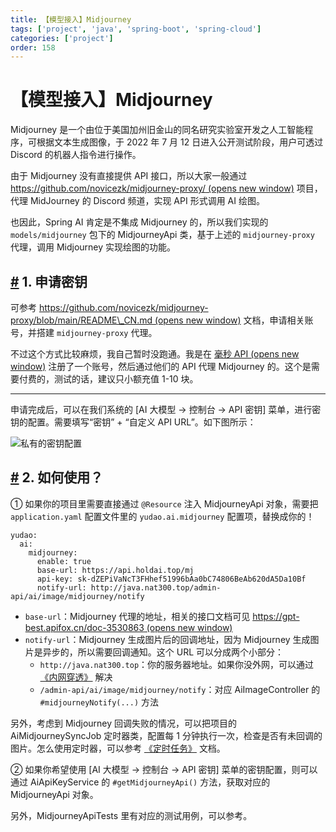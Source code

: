 ```yaml
---
title: 【模型接入】Midjourney
tags: ['project', 'java', 'spring-boot', 'spring-cloud']
categories: ['project']
order: 158
---
```

# 【模型接入】Midjourney

Midjourney 是一个由位于美国加州旧金山的同名研究实验室开发之人工智能程序，可根据文本生成图像，于 2022 年 7 月 12 日进入公开测试阶段，用户可透过 Discord 的机器人指令进行操作。

 由于 Midjourney 没有直接提供 API 接口，所以大家一般通过 [https://github.com/novicezk/midjourney-proxy/  (opens new window)](https://github.com/novicezk/midjourney-proxy/) 项目，代理 MidJourney 的 Discord 频道，实现 API 形式调用 AI 绘图。

 也因此，Spring AI 肯定是不集成 Midjourney 的，所以我们实现的 `models/midjourney` 包下的 MidjourneyApi 类，基于上述的 `midjourney-proxy` 代理，调用 Midjourney 实现绘图的功能。

 ## [#](#_1-申请密钥) 1. 申请密钥

 可参考 [https://github.com/novicezk/midjourney-proxy/blob/main/README\_CN.md  (opens new window)](https://github.com/novicezk/midjourney-proxy/blob/main/README_CN.md) 文档，申请相关账号，并搭建 `midjourney-proxy` 代理。

 不过这个方式比较麻烦，我自己暂时没跑通。我是在 [毫秒 API  (opens new window)](https://api.holdai.top/register?aff=EcRu) 注册了一个账号，然后通过他们的 API 代理 Midjourney 的。这个是需要付费的，测试的话，建议只小额充值 1-10 块。

 

---

 申请完成后，可以在我们系统的 [AI 大模型 -> 控制台 -> API 密钥] 菜单，进行密钥的配置。需要填写“密钥” + “自定义 API URL”。如下图所示：

 ![私有的密钥配置](https://doc.iocoder.cn/img/AI%E6%89%8B%E5%86%8C/%E6%A8%A1%E5%9E%8B%E6%8E%A5%E5%85%A5/Midjourney-%E7%A7%81%E6%9C%89.png)

 ## [#](#_2-如何使用) 2. 如何使用？

 ① 如果你的项目里需要直接通过 `@Resource` 注入 MidjourneyApi 对象，需要把 `application.yaml` 配置文件里的 `yudao.ai.midjourney` 配置项，替换成你的！

 
```
yudao:
  ai:
    midjourney:
      enable: true
      base-url: https://api.holdai.top/mj
      api-key: sk-dZEPiVaNcT3FHhef51996bAa0bC74806BeAb620dA5Da10Bf
      notify-url: http://java.nat300.top/admin-api/ai/image/midjourney/notify

```
* `base-url`：Midjourney 代理的地址，相关的接口文档可见 [https://gpt-best.apifox.cn/doc-3530863  (opens new window)](https://gpt-best.apifox.cn/doc-3530863)
* `notify-url`：Midjourney 生成图片后的回调地址，因为 Midjourney 生成图片是异步的，所以需要回调通知。这个 URL 可以分成两个小部分：
	+ `http://java.nat300.top`：你的服务器地址。如果你没外网，可以通过 [《内网穿透》](/natapp) 解决
	+ `/admin-api/ai/image/midjourney/notify`：对应 AiImageController 的 `#midjourneyNotify(...)` 方法

 另外，考虑到 Midjourney 回调失败的情况，可以把项目的 AiMidjourneySyncJob 定时器类，配置每 1 分钟执行一次，检查是否有未回调的图片。怎么使用定时器，可以参考 [《定时任务》](/job) 文档。

 ② 如果你希望使用 [AI 大模型 -> 控制台 -> API 密钥] 菜单的密钥配置，则可以通过 AiApiKeyService 的 `#getMidjourneyApi()` 方法，获取对应的 MidjourneyApi 对象。

 另外，MidjourneyApiTests 里有对应的测试用例，可以参考。

